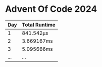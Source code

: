 # Advent Of Code 2024

| Day | Total Runtime |
| --- | ------------- |
| 1   | 841.542µs     |
| 2   | 3.669167ms    |
| 3   | 5.095666ms    |
| ... | ...           |

